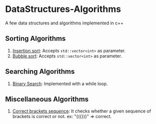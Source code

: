 # DataStructures-Algorithms
A few data structures and algorithms implemented in c++
## Sorting Algorithms
1. [Insertion sort](Algorithms/insertionsort.cpp): Accepts `std::vector<int>` as parameter.
2. [Bubble sort](Algorithms/bubblesort.cpp): Accepts `std::vector<int>` as parameter.

## Searching Algorithms
1. [Binary Search](Algorithms/binarysearch.cpp): Implemented with a while loop.

## Miscellaneous Algorithms
1. [Correct brackets sequence](Algorithms/correctbracketssequence.cpp): It checks whether a given sequence of brackets is correct or not. ex: "{({})}" => correct.
